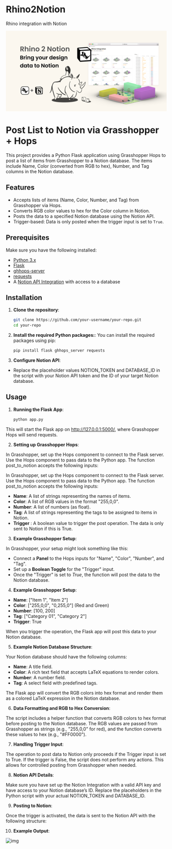 # Rhino2Notion
 Rhino integration with Notion

![Logo](/img/Thumbnail.png)

# Post List to Notion via Grasshopper + Hops

This project provides a Python Flask application using Grasshopper Hops to post a list of items from Grasshopper to a Notion database. The items include Name, Color (converted from RGB to hex), Number, and Tag columns in the Notion database.

## Features
- Accepts lists of items (Name, Color, Number, and Tag) from Grasshopper via Hops.
- Converts RGB color values to hex for the Color column in Notion.
- Posts the data to a specified Notion database using the Notion API.
- Trigger-based: Data is only posted when the trigger input is set to `True`.

## Prerequisites

Make sure you have the following installed:
- [Python 3.x](https://www.python.org/downloads/)
- [Flask](https://flask.palletsprojects.com/en/2.0.x/installation/)
- [ghhops-server](https://github.com/mcneel/compute.rhino3d/tree/master/src/GhHopsServer)
- [requests](https://docs.python-requests.org/en/latest/)
- A [Notion API Integration](https://developers.notion.com/docs/getting-started) with access to a database

## Installation

1. **Clone the repository**:

   ```bash
   git clone https://github.com/your-username/your-repo.git
   cd your-repo
    ```

2. **Install the required Python packages:**:
You can install the required packages using pip:

    ```bash
    pip install flask ghhops_server requests
    ```

3. **Configure Notion API**:
- Replace the placeholder values NOTION_TOKEN and DATABASE_ID in the script with your Notion API token and the ID of your target Notion database.

## Usage

1. **Running the Flask App**:

    ```bash
    python app.py
    
    ```

This will start the Flask app on http://127.0.0.1:5000/, where Grasshopper Hops will send requests.

2. **Setting up Grasshopper Hops**:

In Grasshopper, set up the Hops component to connect to the Flask server. Use the Hops component to pass data to the Python app. The function post_to_notion accepts the following inputs:

In Grasshopper, set up the Hops component to connect to the Flask server. Use the Hops component to pass data to the Python app. The function post_to_notion accepts the following inputs:

- **Name**: A list of strings representing the names of items.
- **Color**: A list of RGB values in the format "255,0,0".
- **Number**: A list of numbers (as float).
- **Tag**: A list of strings representing the tags to be assigned to items in Notion.
- **Trigger** : A boolean value to trigger the post operation. The data is only sent to Notion if this is True.

3. **Example Grasshopper Setup**:

In Grasshopper, your setup might look something like this:

- Connect a **Panel** to the Hops inputs for "Name", "Color", "Number", and "Tag".
- Set up a **Boolean Toggle** for the "Trigger" input.
- Once the "Trigger" is set to *True*, the function will post the data to the Notion database.

4. **Example Grasshopper Setup**:

- **Name**: ["Item 1", "Item 2"]
- **Color**: ["255,0,0", "0,255,0"] (Red and Green)
- **Number**: [100, 200]
- **Tag**: ["Category 01", "Category 2"]
- **Trigger**: True

When you trigger the operation, the Flask app will post this data to your Notion database.

5. **Example Notion Database Structure**:

Your Notion database should have the following columns:

- **Name**: A title field.
- **Color**: A rich text field that accepts LaTeX equations to render colors.
- **Number**: A number field.
- **Tag**: A select field with predefined tags.

The Flask app will convert the RGB colors into hex format and render them as a colored LaTeX expression in the Notion database.

6. **Data Formatting and RGB to Hex Conversion**:

The script includes a helper function that converts RGB colors to hex format before posting to the Notion database. The RGB values are passed from Grasshopper as strings (e.g., "255,0,0" for red), and the function converts these values to hex (e.g., "#FF0000").

7. **Handling Trigger Input**:

The operation to post data to Notion only proceeds if the Trigger input is set to True. If the trigger is False, the script does not perform any actions. This allows for controlled posting from Grasshopper when needed.

8. **Notion API Details**:

Make sure you have set up the Notion Integration with a valid API key and have access to your Notion database’s ID. Replace the placeholders in the Python script with your actual NOTION_TOKEN and DATABASE_ID.

9. **Posting to Notion**:

Once the trigger is activated, the data is sent to the Notion API with the following structure:

10. **Example Output**:

![img](/img/Landscape_template1920x1080-Shapes2_1.gif)
